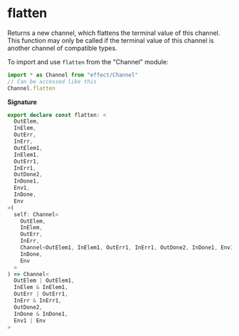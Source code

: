 # flatten

Returns a new channel, which flattens the terminal value of this channel.
This function may only be called if the terminal value of this channel is
another channel of compatible types.

To import and use `flatten` from the "Channel" module:

```ts
import * as Channel from "effect/Channel"
// Can be accessed like this
Channel.flatten
```

**Signature**

```ts
export declare const flatten: <
  OutElem,
  InElem,
  OutErr,
  InErr,
  OutElem1,
  InElem1,
  OutErr1,
  InErr1,
  OutDone2,
  InDone1,
  Env1,
  InDone,
  Env
>(
  self: Channel<
    OutElem,
    InElem,
    OutErr,
    InErr,
    Channel<OutElem1, InElem1, OutErr1, InErr1, OutDone2, InDone1, Env1>,
    InDone,
    Env
  >
) => Channel<
  OutElem | OutElem1,
  InElem & InElem1,
  OutErr | OutErr1,
  InErr & InErr1,
  OutDone2,
  InDone & InDone1,
  Env1 | Env
>
```

